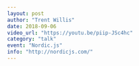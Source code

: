 ```yaml
---
layout: post
author: "Trent Willis"
date: 2018-09-06
video_url: "https://youtu.be/piip-JSc4hc"
category: "talk"
event: "Nordic.js"
info: "http://nordicjs.com/"
---
```

